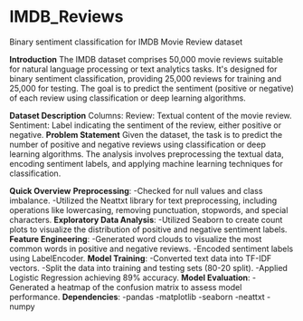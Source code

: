 # IMDB_Reviews
Binary sentiment classification for IMDB Movie Review dataset 



**Introduction**
The IMDB dataset comprises 50,000 movie reviews suitable for natural language processing or text analytics tasks. It's designed for binary sentiment classification, providing 25,000 reviews for training and 25,000 for testing. The goal is to predict the sentiment (positive or negative) of each review using classification or deep learning algorithms.

**Dataset Description**
Columns: 
Review: Textual content of the movie review.
Sentiment: Label indicating the sentiment of the review, either positive or negative.
**Problem Statement**
Given the dataset, the task is to predict the number of positive and negative reviews using classification or deep learning algorithms. The analysis involves preprocessing the textual data, encoding sentiment labels, and applying machine learning techniques for classification.

**Quick Overview**
**Preprocessing**:
-Checked for null values and class imbalance.
-Utilized the Neattxt library for text preprocessing, including operations like lowercasing, removing punctuation, stopwords, and special characters.
**Exploratory Data Analysis**:
-Utilized Seaborn to create count plots to visualize the distribution of positive and negative sentiment labels.
**Feature Engineering**:
-Generated word clouds to visualize the most common words in positive and negative reviews.
-Encoded sentiment labels using LabelEncoder.
**Model Training**:
-Converted text data into TF-IDF vectors.
-Split the data into training and testing sets (80-20 split).
-Applied Logistic Regression achieving 89% accuracy.
**Model Evaluation**:
-Generated a heatmap of the confusion matrix to assess model performance.
**Dependencies**:
-pandas
-matplotlib
-seaborn
-neattxt
-numpy
